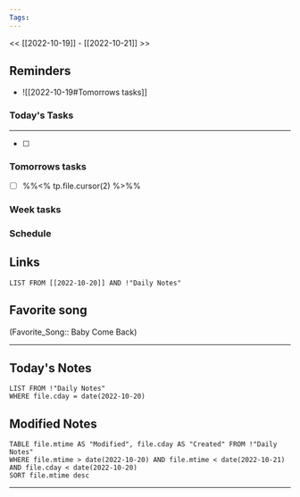 ```yaml
---
Tags:
---
```

<< [[2022-10-19]] - [[2022-10-21]] >>
## Reminders
- ![[2022-10-19#Tomorrows tasks]]
### Today's Tasks
---
- [ ] 



### Tomorrows tasks
- [ ] %%<% tp.file.cursor(2) %>%%
### Week tasks
### Schedule

## Links
```dataview
LIST FROM [[2022-10-20]] AND !"Daily Notes"
```
## Favorite song
(Favorite_Song:: Baby Come Back)
___
## Today's Notes
```dataview
LIST FROM !"Daily Notes"
WHERE file.cday = date(2022-10-20)
```
## Modified Notes
```dataview
TABLE file.mtime AS "Modified", file.cday AS "Created" FROM !"Daily Notes" 
WHERE file.mtime > date(2022-10-20) AND file.mtime < date(2022-10-21) AND file.cday < date(2022-10-20)
SORT file.mtime desc
```
___